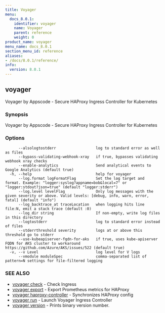 ```yaml
---
title: Voyager
menu:
  docs_8.0.1:
    identifier: voyager
    name: Voyager
    parent: reference
    weight: 0
product_name: voyager
menu_name: docs_8.0.1
section_menu_id: reference
aliases:
- /docs/8.0.1/reference/
info:
  version: 8.0.1
---
```


## voyager

Voyager by Appscode - Secure HAProxy Ingress Controller for Kubernetes

### Synopsis

Voyager by Appscode - Secure HAProxy Ingress Controller for Kubernetes

### Options

```
      --alsologtostderr                  log to standard error as well as files
      --bypass-validating-webhook-xray   if true, bypasses validating webhook xray checks
      --enable-analytics                 Send analytical events to Google Analytics (default true)
  -h, --help                             help for voyager
      --log.format logFormatFlag         Set the log target and format. Example: "logger:syslog?appname=bob&local=7" or "logger:stdout?json=true" (default "logger:stderr")
      --log.level levelFlag              Only log messages with the given severity or above. Valid levels: [debug, info, warn, error, fatal] (default "info")
      --log_backtrace_at traceLocation   when logging hits line file:N, emit a stack trace (default :0)
      --log_dir string                   If non-empty, write log files in this directory
      --logtostderr                      log to standard error instead of files
      --stderrthreshold severity         logs at or above this threshold go to stderr
      --use-kubeapiserver-fqdn-for-aks   if true, uses kube-apiserver FQDN for AKS cluster to workaround https://github.com/Azure/AKS/issues/522 (default true)
  -v, --v Level                          log level for V logs
      --vmodule moduleSpec               comma-separated list of pattern=N settings for file-filtered logging
```

### SEE ALSO

* [voyager check](/docs/8.0.1/reference/voyager_check)	 - Check Ingress
* [voyager export](/docs/8.0.1/reference/voyager_export)	 - Export Prometheus metrics for HAProxy
* [voyager haproxy-controller](/docs/8.0.1/reference/voyager_haproxy-controller)	 - Synchronizes HAProxy config
* [voyager run](/docs/8.0.1/reference/voyager_run)	 - Launch Voyager Ingress Controller
* [voyager version](/docs/8.0.1/reference/voyager_version)	 - Prints binary version number.

